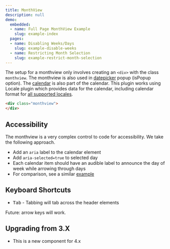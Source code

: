 ```yaml
---
title: MonthView
description: null
demo:
  embedded:
  - name: Full Page MonthView Example
    slug: example-index
  pages:
  - name: Disabling Weeks/Days
    slug: example-disable-weeks
  - name: Restricting Month Selection
    slug: example-restrict-month-selection
---
```


The setup for a monthview only involves creating an `<div>` with the class `monthview`. The monthview is also used in [datepicker](./datepicker) popup (isPopup option). The [calendar](./calendar) is also part of the calendar.
This plugin works using Locale plugin which provides data for the calendar, including calendar format for [all supported locales](./locale).

```html
<div class="monthview">
</div>
```

## Accessibility

The monthview is a very complex control to code for accessibility. We take the following approach.

- Add an `aria` label to the calendar element
- Add `aria-selected=true` to selected day
- Each calendar item should have an audible label to announce the day of week while arrowing through days
- For comparison, see a similar [example](http://oaa-accessibility.org/example/15/)

## Keyboard Shortcuts

- <kbd>Tab</kbd> - Tabbing will tab across the header elements

Future: arrow keys will work.

## Upgrading from 3.X

- This is a new component for 4.x

